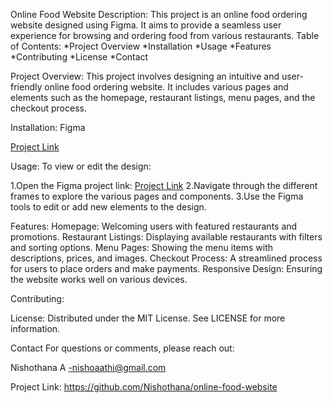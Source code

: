 Online Food Website
Description:
This project is an online food ordering website designed using Figma. It aims to provide a seamless user experience for browsing and ordering food from various restaurants.
Table of Contents:
*Project Overview
*Installation
*Usage
*Features
*Contributing
*License
*Contact

Project Overview:
This project involves designing an intuitive and user-friendly online food ordering website. It includes various pages and elements such as the homepage, restaurant listings, menu pages, and the checkout process.

Installation: Figma

[Project Link](#https://www.figma.com/proto/a4I1GoT0sIlxo3w25lV0aJ/project?page-id=34%3A50&node-id=119-287&viewport=-743%2C502%2C0.65&t=FeSVYLnzFiJE3o56-1&scaling=scale-down&content-scaling=fixed&starting-point-node-id=119%3A287)

Usage:
To view or edit the design:

1.Open the Figma project link:
[Project Link](#https://www.figma.com/proto/a4I1GoT0sIlxo3w25lV0aJ/project?page-id=34%3A50&node-id=119-287&viewport=-743%2C502%2C0.65&t=FeSVYLnzFiJE3o56-1&scaling=scale-down&content-scaling=fixed&starting-point-node-id=119%3A287)
2.Navigate through the different frames to explore the various pages and components.
3.Use the Figma tools to edit or add new elements to the design.

Features:
Homepage: Welcoming users with featured restaurants and promotions.
Restaurant Listings: Displaying available restaurants with filters and sorting options.
Menu Pages: Showing the menu items with descriptions, prices, and images.
Checkout Process: A streamlined process for users to place orders and make payments.
Responsive Design: Ensuring the website works well on various devices.

Contributing:





License:
Distributed under the MIT License. 
See LICENSE for more information.

Contact
For questions or comments, please reach out:

Nishothana A -nishoaathi@gmail.com

Project Link: https://github.com/Nishothana/online-food-website


